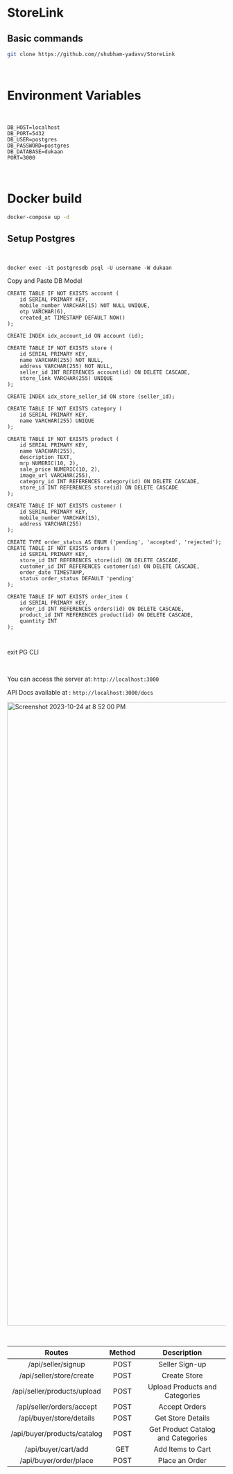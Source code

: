 # StoreLink


## Basic commands

```bash
git clone https://github.com//shubham-yadavv/StoreLink
```

&nbsp;

# Environment Variables

&nbsp;

```ENV
DB_HOST=localhost
DB_PORT=5432
DB_USER=postgres
DB_PASSWORD=postgres
DB_DATABASE=dukaan
PORT=3000
```

&nbsp;

# Docker build


```bash
docker-compose up -d
```

## Setup Postgres

&nbsp;

```pg
docker exec -it postgresdb psql -U username -W dukaan 
```

Copy and Paste DB Model
```
CREATE TABLE IF NOT EXISTS account (
    id SERIAL PRIMARY KEY,
    mobile_number VARCHAR(15) NOT NULL UNIQUE,
    otp VARCHAR(6),
    created_at TIMESTAMP DEFAULT NOW()
);

CREATE INDEX idx_account_id ON account (id);

CREATE TABLE IF NOT EXISTS store (
    id SERIAL PRIMARY KEY,
    name VARCHAR(255) NOT NULL,
    address VARCHAR(255) NOT NULL,
    seller_id INT REFERENCES account(id) ON DELETE CASCADE,
    store_link VARCHAR(255) UNIQUE
);

CREATE INDEX idx_store_seller_id ON store (seller_id);

CREATE TABLE IF NOT EXISTS category (
    id SERIAL PRIMARY KEY,
    name VARCHAR(255) UNIQUE
);

CREATE TABLE IF NOT EXISTS product (
    id SERIAL PRIMARY KEY,
    name VARCHAR(255),
    description TEXT,
    mrp NUMERIC(10, 2),
    sale_price NUMERIC(10, 2),
    image_url VARCHAR(255),
    category_id INT REFERENCES category(id) ON DELETE CASCADE,
    store_id INT REFERENCES store(id) ON DELETE CASCADE
);

CREATE TABLE IF NOT EXISTS customer (
    id SERIAL PRIMARY KEY,
    mobile_number VARCHAR(15),
    address VARCHAR(255)
);

CREATE TYPE order_status AS ENUM ('pending', 'accepted', 'rejected');
CREATE TABLE IF NOT EXISTS orders (  
    id SERIAL PRIMARY KEY,
    store_id INT REFERENCES store(id) ON DELETE CASCADE,
    customer_id INT REFERENCES customer(id) ON DELETE CASCADE,
    order_date TIMESTAMP,
    status order_status DEFAULT 'pending'
);

CREATE TABLE IF NOT EXISTS order_item (
    id SERIAL PRIMARY KEY,
    order_id INT REFERENCES orders(id) ON DELETE CASCADE,
    product_id INT REFERENCES product(id) ON DELETE CASCADE,
    quantity INT
);



```

exit PG CLI

&nbsp;

You can access the server at: ```http://localhost:3000```

API Docs available at : ```http://localhost:3000/docs```

<img width="1439" alt="Screenshot 2023-10-24 at 8 52 00 PM" src="https://github.com/shubham-yadavv/dukaan-clone/assets/68185027/f89d77bc-abe0-4ad2-a821-573a30b6fe86">

&nbsp;

|           Routes            | Method |            Description             |
| :-------------------------: | :----: | :--------------------------------: |
|     /api/seller/signup      |  POST  |           Seller Sign-up           |
|  /api/seller/store/create   |  POST  |            Create Store            |
| /api/seller/products/upload |  POST  |   Upload Products and Categories   |
|  /api/seller/orders/accept  |  POST  |           Accept Orders            |
|  /api/buyer/store/details   |  POST  |         Get Store Details          |
| /api/buyer/products/catalog |  POST  | Get Product Catalog and Categories |
|     /api/buyer/cart/add     |  GET   |         Add Items to Cart          |
|   /api/buyer/order/place    |  POST  |           Place an Order           |


